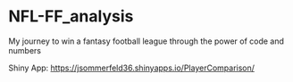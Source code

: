 # NFL-FF_analysis
My journey to win a fantasy football league through the power of code and numbers

Shiny App: 
https://jsommerfeld36.shinyapps.io/PlayerComparison/
